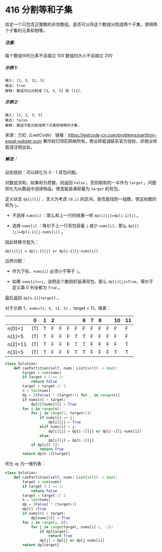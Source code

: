 # 416 分割等和子集

给定一个只包含正整数的非空数组。是否可以将这个数组分割成两个子集，使得两个子集的元素和相等。

##### 注意:

每个数组中的元素不会超过 100
数组的大小不会超过 200

##### 示例 1:

```
输入: [1, 5, 11, 5]
输出: true
解释: 数组可以分割成 [1, 5, 5] 和 [11].
```

##### 示例 2:

```
输入: [1, 2, 3, 5]
输出: false
解释: 数组不能分割成两个元素和相等的子集.
```

来源：力扣（LeetCode）
链接：https://leetcode-cn.com/problems/partition-equal-subset-sum
著作权归领扣网络所有。商业转载请联系官方授权，非商业转载请注明出处。

##### 解法：

动态规划：可以转化为 0 - 1 背包问题。

对数组求和，如果和为奇数，则返回 `False` ，否则取和的一半作为 `target` 。问题转化为从数组中选择物品，使其能装满容量为 `target` 的背包。

定义状态 `dp[i][j]` ，含义为考虑 `[0,i]` 的区间，是否能找到一组数，使这些数的和为 `j`。

+ 不选择 `nums[i]` ：那么和上一行的结果一样 `dp[i][j]=dp[i-1][j]` 。

+ 选择 `nums[i]` ：等价于上一行背包容量 `j` 减少 `nums[i]`，那么 `dp[i][j]=dp[i-1][j-nums[i]]` 。

因此转移方程为：

```
dp[i][j] = dp[i-1][j] or dp[i-1][j-nums[i]]
```

边界问题：

+ 作为下标，`nums[i]` 必须小于等于 `j`。

+ 如果 `nums[i]==j`，说明这个数刚好装满背包，那么 `dp[i][j]=True`，等价于定义第 0 列全都为 `True` 。

最后返回 `dp[n-1][target]` 。

对于示例 1，`nums=[1, 5, 11, 5]` ，target = 11，填表：

|         | 0    | 1    | 2    |      |      |      | 6    | 7    | 8    |      | 10   | 11   |
| ------- | ---- | ---- | ---- | ---- | ---- | ---- | ---- | ---- | ---- | ---- | ---- | ---- |
| n[0]=1  | (T)  | T    | F    | F    | F    | F    | F    | F    | F    | F    | F    | F    |
| n[1]=5  | (T)  | T    | F    | F    | F    | T    | T    | F    | F    | F    | F    | F    |
| n[2]=11 | (T)  | T    | F    | F    | F    | T    | T    | F    | F    | F    | F    | T    |
| n[3]=5  | (T)  | T    | F    | F    | F    | T    | T    | F    | F    | F    | T    | T    |

```python
class Solution:
    def canPartition(self, nums: List[int]) -> bool:
        target = sum(nums)
        if target % 2 == 1:
            return False
        target = target // 2
        n = len(nums)
        dp = [[False] * (target+1) for _ in range(n)]
        if nums[0] < target:
            dp[0][nums[0]] = True
        for i in range(n):
            for j in range(1, target+1):
                if nums[i] == j:
                    dp[i][j] = True
                elif nums[i] < j:
                    dp[i][j] = dp[i-1][j] or dp[i-1][j-nums[i]]
                else:
                    dp[i][j] = dp[i-1][j]
            if dp[i][-1]:
                return True
        return dp[n-1][target]
```

优化 `dp` 为一维列表：

```python
class Solution:
    def canPartition(self, nums: List[int]) -> bool:
        target = sum(nums)
        if target % 2 == 1:
            return False
        target = target // 2
        n = len(nums)
        dp = [False] * (target+1)
        dp[0] =True
        if nums[0] < target:
            dp[nums[0]] = True
        for i in range(1, n):
            for j in range(target, nums[i]-1, -1):
                if dp[target]:
                    return True
                dp[j] = dp[j] or dp[j-nums[i]]
        return dp[target]
```

